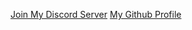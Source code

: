 [Join My Discord Server](https://discord.gg/4rtTsrM)
[My Github Profile](https://github.com/subhranil0663)
